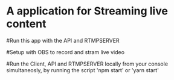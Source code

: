 # A application for Streaming live content

#Run this app with the API and RTMPSERVER

#Setup with OBS to record and stram live video

#Run the Client, API and RTMPSERVER locally from your console simultaneosly, by running the script 'npm start' or 'yarn start'
